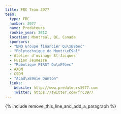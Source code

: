```yaml
---
title: FRC Team 3977
team:
  type: FRC
  number: 3977
  name: Predateurs
  rookie_year: 2012
  location: Montreal, QC, Canada
  sponsors:
  - "BMO Groupe financier Qu\xE9bec"
  - "Polytechnique de Montr\xE9al"
  - Atelier d'usinage St-Jacques
  - Fusion Jeunesse
  - "Robotique FIRST Qu\xE9bec"
  - AXON
  - CSDM
  - "Acad\xE9mie Dunton"
  links:
    Website: http://www.predateurs3977.com
    Twitter: https://twitter.com/frc3977
---
```


{% include remove_this_line_and_add_a_paragraph %}